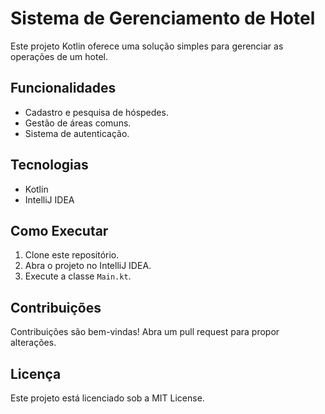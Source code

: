 # Sistema de Gerenciamento de Hotel

Este projeto Kotlin oferece uma solução simples para gerenciar as operações de um hotel.

## Funcionalidades
* Cadastro e pesquisa de hóspedes.
* Gestão de áreas comuns.
* Sistema de autenticação.

## Tecnologias
* Kotlin
* IntelliJ IDEA

## Como Executar
1. Clone este repositório.
2. Abra o projeto no IntelliJ IDEA.
3. Execute a classe `Main.kt`.

## Contribuições
Contribuições são bem-vindas! Abra um pull request para propor alterações.

## Licença
Este projeto está licenciado sob a MIT License.
